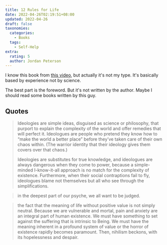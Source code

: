 ```yaml
---
title: 12 Rules for Life
date: 2022-04-26T02:19:51+08:00
updated: 2022-04-26
draft: false
taxonomies:
  categories:
    - Books
  tags:
    - Self-Help
extra:
  rating: 5
  author: Jordan Peterson
---
```


I know this book from [this video](https://www.youtube.com/watch?v=8wLCmDtCDAM), but actually it's not my type. It's basically based by experience not by science.

The best part is the foreword. But it's not written by the author. Maybe I should read some books written by this guy.

<!-- more -->

## Quotes

> Ideologies are simple ideas, disguised as science or philosophy, that purport to explain the complexity of the world and offer remedies that will perfect it. Ideologues are people who pretend they know how to “make the world a better place” before they’ve taken care of their own chaos within. (The warrior identity that their ideology gives them covers over that chaos.)
>
> Ideologies are substitutes for true knowledge, and ideologues are always dangerous when they come to power, because a simple-minded I-know-it-all approach is no match for the complexity of existence. Furthermore, when their social contraptions fail to fly, ideologues blame not themselves but all who see through the simplifications.

> in the deepest part of our psyche, we all want to be judged.

> the fact that the meaning of life without positive value is not simply neutral. Because we are vulnerable and mortal, pain and anxiety are an integral part of human existence. We must have something to set against the suffering that is intrinsic to Being. We must have the meaning inherent in a profound system of value or the horror of existence rapidly becomes paramount. Then, nihilism beckons, with its hopelessness and despair.
